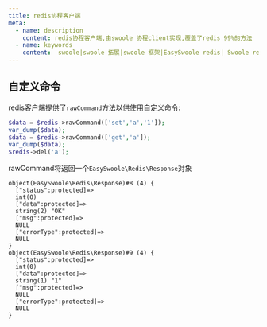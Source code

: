 ```yaml
---
title: redis协程客户端
meta:
  - name: description
    content: redis协程客户端,由swoole 协程client实现,覆盖了redis 99%的方法
  - name: keywords
    content:  swoole|swoole 拓展|swoole 框架|EasySwoole redis| Swoole redis协程客户端|swoole Redis|redis协程
---
```

## 自定义命令
redis客户端提供了`rawCommand`方法以供使用自定义命令:  

```php
$data = $redis->rawCommand(['set','a','1']);
var_dump($data);
$data = $redis->rawCommand(['get','a']);
var_dump($data);
$redis->del('a');
```
rawCommand将返回一个`EasySwoole\Redis\Response`对象
```
object(EasySwoole\Redis\Response)#8 (4) {
  ["status":protected]=>
  int(0)
  ["data":protected]=>
  string(2) "OK"
  ["msg":protected]=>
  NULL
  ["errorType":protected]=>
  NULL
}
object(EasySwoole\Redis\Response)#9 (4) {
  ["status":protected]=>
  int(0)
  ["data":protected]=>
  string(1) "1"
  ["msg":protected]=>
  NULL
  ["errorType":protected]=>
  NULL
}
```
